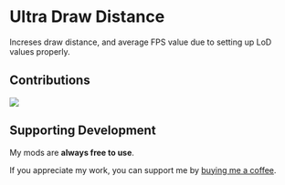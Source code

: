 # Ultra Draw Distance
Increses draw distance, and average FPS value due to setting up LoD values properly.

## Contributions

<a href="https://github.com/iomatix/Ultra-Draw-Distance-X4Foundations/graphs/contributors">
  <img src="https://contrib.rocks/image?repo=iomatix/Ultra-Draw-Distance-X4Foundations" />
</a>

## Supporting Development

My mods are **always free to use**.

If you appreciate my work, you can support me by [buying me a coffee](https://buymeacoffee.com/iomatix).
